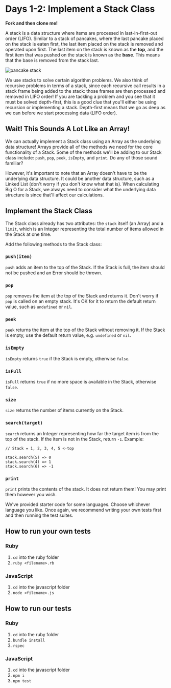 # Days 1-2: Implement a Stack Class

**Fork and then clone me!**

A stack is a data structure where items are processed in last-in-first-out order (LIFO). Similar to a stack of pancakes, where the last pancake placed on the stack is eaten first, the last item placed on the stack is removed and operated upon first. The last item on the stack is known as the **top**, and the first item that was pushed on the stack is known as the **base**. This means that the base is removed from the stack last.

![pancake stack](./pancakes.png)

We use stacks to solve certain algorithm problems. We also think of recursive problems in terms of a stack, since each recursive call results in a stack frame being added to the stack: those frames are then processed and removed in LIFO order! If you are tackling a problem and you see that it must be solved depth-first, this is a good clue that you'll either be using recursion or implementing a stack. Depth-first means that we go as deep as we can before we start processing data (LIFO order).

## Wait! This Sounds A Lot Like an Array!

We can actually implement a Stack class using an Array as the underlying data structure! Arrays provide all of the methods we need for the core functionality of a Stack. Some of the methods we'll be adding to our Stack class include: `push`, `pop`, `peek`, `isEmpty`, and `print`. Do any of those sound familiar?

However, it's important to note that an Array doesn't have to be the underlying data structure. It could be another data structure, such as a Linked List (don't worry if you don't know what that is). When calculating Big O for a Stack, we always need to consider what the underlying data structure is since that'll affect our calculations.

## Implement the Stack Class

The Stack class already has two attributes: the `stack` itself (an Array) and a `limit`, which is an Integer representing the total number of items allowed in the Stack at one time.

Add the following methods to the Stack class:

### `push(item)`

`push` adds an item to the top of the Stack. If the Stack is full, the item should not be pushed and an Error should be thrown.

### `pop`

`pop` removes the item at the top of the Stack and returns it. Don't worry if `pop` is called on an empty stack. It's OK for it to return the default return value, such as `undefined` or `nil`.

### `peek`

`peek` returns the item at the top of the Stack without removing it. If the Stack is empty, use the default return value, e.g. `undefined` or `nil`.

### `isEmpty`

`isEmpty` returns `true` if the Stack is empty, otherwise `false`.

### `isFull`

`isFull` returns `true` if no more space is available in the Stack, otherwise `false`.

### `size`

`size` returns the number of items currently on the Stack.

### `search(target)`

`search` returns an Integer representing how far the target item is from the top of the stack. If the item is not in the Stack, return `-1`. Example:

```
// Stack = 1, 2, 3, 4, 5 <-top

stack.search(5) => 0
stack.search(4) => 1
stack.search(6) => -1
```

### `print`

`print` prints the contents of the stack. It does not return them! You may print them however you wish.

We've provided starter code for some languages. Choose whichever language you like. Once again, we recommend writing your own tests first and then running the test suites.

## How to run your own tests

### Ruby

1. `cd` into the ruby folder
2. `ruby <filename>.rb`

### JavaScript

1. `cd` into the javascript folder
2. `node <filename>.js`

## How to run our tests

### Ruby

1. `cd` into the ruby folder
2. `bundle install`
3. `rspec`

### JavaScript

1. `cd` into the javascript folder
2. `npm i`
3. `npm test`
